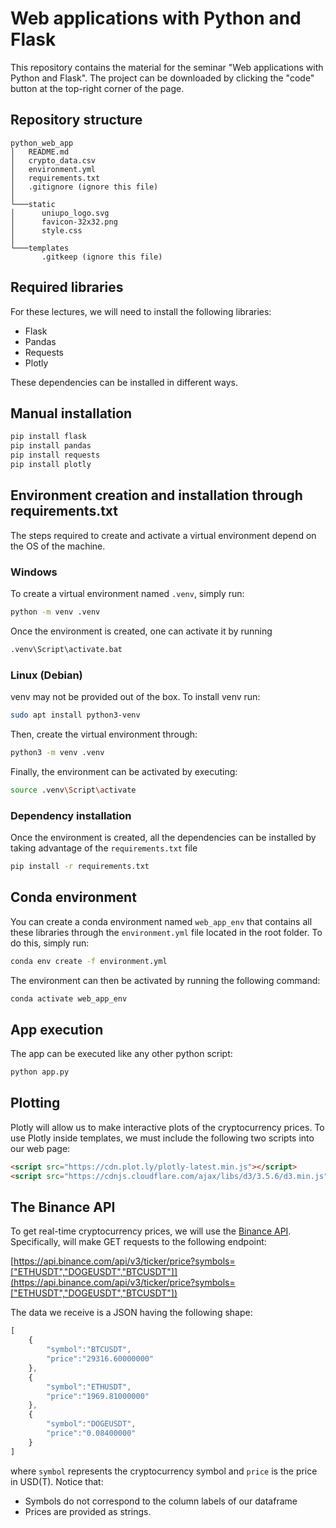 # Web applications with Python and Flask

This repository contains the material for the seminar "Web applications with Python and Flask". The project can be downloaded by clicking the "code" button at the top-right corner of the page.

## Repository structure

```
python_web_app
│   README.md
│   crypto_data.csv 
│   environment.yml
│   requirements.txt
│   .gitignore (ignore this file)
│   
└───static
│      uniupo_logo.svg
│      favicon-32x32.png
│      style.css
│   
└───templates
       .gitkeep (ignore this file)
```

## Required libraries

For these lectures, we will need to install the following libraries:
- Flask
- Pandas
- Requests
- Plotly

These dependencies can be installed in different ways.

## Manual installation

```bash
pip install flask
pip install pandas
pip install requests
pip install plotly
```

## Environment creation and installation through requirements.txt

The steps required to create and activate a virtual environment depend on the OS of the machine.

### Windows

To create a virtual environment named `.venv`, simply run:

```bat
python -m venv .venv
```

Once the environment is created, one can activate it by running

```bat
.venv\Script\activate.bat
```

### Linux (Debian)

venv may not be provided out of the box. To install venv run:

```bash
sudo apt install python3-venv
```

Then, create the virtual environment through:

```bash
python3 -m venv .venv
```

Finally, the environment can be activated by executing:

```bash
source .venv\Script\activate
```

### Dependency installation

Once the environment is created, all the dependencies can be installed by taking advantage of the `requirements.txt` file

```bash
pip install -r requirements.txt
```

## Conda environment

You can create a conda environment named `web_app_env` that contains all these libraries
through the `environment.yml` file located in the root folder. To do this, simply run:

```bash
conda env create -f environment.yml
```

The environment can then be activated by running the following command:

```bash
conda activate web_app_env
```

## App execution

The app can be executed like any other python script:

```bash
python app.py
```

## Plotting

Plotly will allow us to make interactive plots of  the cryptocurrency prices.
To use Plotly inside templates, we must include the following two scripts into our web page:

```html
<script src="https://cdn.plot.ly/plotly-latest.min.js"></script>
<script src="https://cdnjs.cloudflare.com/ajax/libs/d3/3.5.6/d3.min.js"></script>
```

## The Binance API

To get real-time cryptocurrency prices, we will use the
[Binance API](https://github.com/binance/binance-spot-api-docs/blob/master/rest-api.md).
Specifically, will make GET requests to the following endpoint:

[https://api.binance.com/api/v3/ticker/price?symbols=["ETHUSDT","DOGEUSDT","BTCUSDT"]](https://api.binance.com/api/v3/ticker/price?symbols=["ETHUSDT","DOGEUSDT","BTCUSDT"])


The data we receive is a JSON having the following shape:

```js
[
    {
        "symbol":"BTCUSDT",
        "price":"29316.60000000"
    },
    {
        "symbol":"ETHUSDT",
        "price":"1969.81000000"
    },
    {
        "symbol":"DOGEUSDT",
        "price":"0.08400000"
    }
]
```

where `symbol` represents the cryptocurrency symbol and `price` is the price in USD(T). Notice that:
- Symbols do not correspond to the column labels of our dataframe
- Prices are provided as strings.
